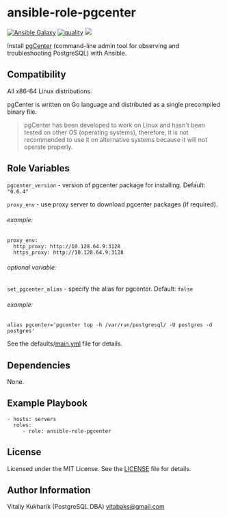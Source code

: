 # ansible-role-pgcenter

[![Ansible Galaxy](https://img.shields.io/badge/galaxy-vitabaks.pgcenter-blue.svg)](https://galaxy.ansible.com/vitabaks/pgcenter/) [![quality](https://img.shields.io/ansible/quality/29220)](https://galaxy.ansible.com/vitabaks/pgcenter) [<img src="https://github.com/vitabaks/ansible-role-pgcenter/workflows/Ansible-lint/badge.svg?branch=master">](https://github.com/vitabaks/ansible-role-pgcenter/actions?query=workflow%3AAnsible-lint)

Install [pgCenter](https://github.com/lesovsky/pgcenter) (command-line admin tool for observing and troubleshooting PostgreSQL) with Ansible.


## Compatibility
All x86-64 Linux distributions.

pgCenter is written on Go language and distributed as a single precompiled binary file.

> pgCenter has been developed to work on Linux and hasn't been tested on other OS (operating systems), therefore, it is not recommended to use it on alternative systems because it will not operate properly.

## Role Variables
`pgcenter_version` - version of pgcenter package for installing. Default: `"0.6.4"`

`proxy_env` - use proxy server to download pgcenter packages (if required).
###### example:
```
proxy_env:
  http_proxy: http://10.128.64.9:3128
  https_proxy: http://10.128.64.9:3128
```

###### optional variable:
`set_pgcenter_alias` - specify the alias for pgcenter. Default: `false`
###### example:
```
alias pgcenter='pgcenter top -h /var/run/postgresql/ -U postgres -d postgres'
```

See the defaults/[main.yml](./defaults/main.yml) file for details.


## Dependencies
None.

## Example Playbook

    - hosts: servers
      roles:
         - role: ansible-role-pgcenter


## License
Licensed under the MIT License. See the [LICENSE](./LICENSE) file for details.


## Author Information
Vitaliy Kukharik (PostgreSQL DBA) vitabaks@gmail.com
